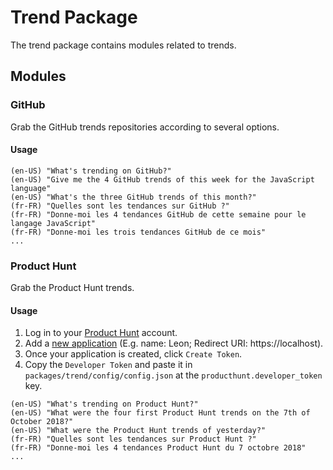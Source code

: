 # Trend Package

The trend package contains modules related to trends.

## Modules

### GitHub

Grab the GitHub trends repositories according to several options.

#### Usage

```
(en-US) "What's trending on GitHub?"
(en-US) "Give me the 4 GitHub trends of this week for the JavaScript language"
(en-US) "What's the three GitHub trends of this month?"
(fr-FR) "Quelles sont les tendances sur GitHub ?"
(fr-FR) "Donne-moi les 4 tendances GitHub de cette semaine pour le langage JavaScript"
(fr-FR) "Donne-moi les trois tendances GitHub de ce mois"
...
```

### Product Hunt

Grab the Product Hunt trends.

#### Usage

1. Log in to your [Product Hunt](https://www.producthunt.com/) account.
2. Add a [new application](https://www.producthunt.com/v1/oauth/applications) (E.g. name: Leon; Redirect URI: https://localhost).
3. Once your application is created, click `Create Token`.
4. Copy the `Developer Token` and paste it in `packages/trend/config/config.json` at the `producthunt.developer_token` key.

```
(en-US) "What's trending on Product Hunt?"
(en-US) "What were the four first Product Hunt trends on the 7th of October 2018?"
(en-US) "What were the Product Hunt trends of yesterday?"
(fr-FR) "Quelles sont les tendances sur Product Hunt ?"
(fr-FR) "Donne-moi les 4 tendances Product Hunt du 7 octobre 2018"
...
```
